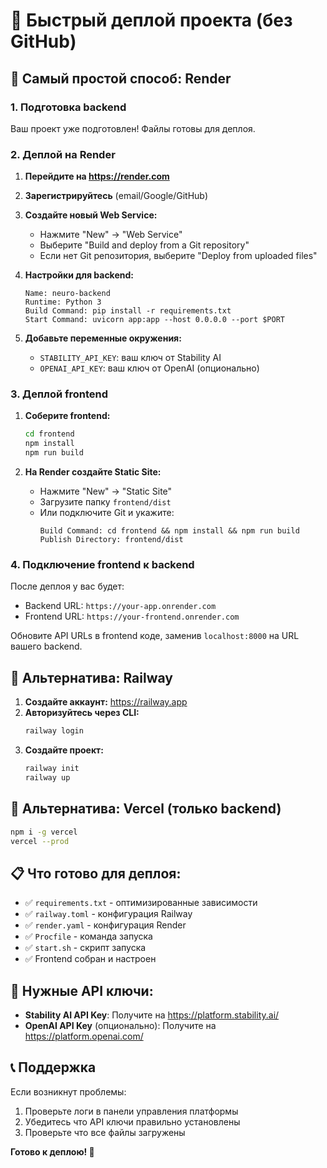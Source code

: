 # 🚀 Быстрый деплой проекта (без GitHub)

## 🎯 Самый простой способ: Render

### 1. Подготовка backend

Ваш проект уже подготовлен! Файлы готовы для деплоя.

### 2. Деплой на Render

1. **Перейдите на https://render.com**
2. **Зарегистрируйтесь** (email/Google/GitHub)
3. **Создайте новый Web Service:**
   - Нажмите "New" → "Web Service"
   - Выберите "Build and deploy from a Git repository"
   - Если нет Git репозитория, выберите "Deploy from uploaded files"

4. **Настройки для backend:**
   ```
   Name: neuro-backend
   Runtime: Python 3
   Build Command: pip install -r requirements.txt
   Start Command: uvicorn app:app --host 0.0.0.0 --port $PORT
   ```

5. **Добавьте переменные окружения:**
   - `STABILITY_API_KEY`: ваш ключ от Stability AI
   - `OPENAI_API_KEY`: ваш ключ от OpenAI (опционально)

### 3. Деплой frontend

1. **Соберите frontend:**
   ```bash
   cd frontend
   npm install
   npm run build
   ```

2. **На Render создайте Static Site:**
   - Нажмите "New" → "Static Site"
   - Загрузите папку `frontend/dist`
   - Или подключите Git и укажите:
     ```
     Build Command: cd frontend && npm install && npm run build
     Publish Directory: frontend/dist
     ```

### 4. Подключение frontend к backend

После деплоя у вас будет:
- Backend URL: `https://your-app.onrender.com`
- Frontend URL: `https://your-frontend.onrender.com`

Обновите API URLs в frontend коде, заменив `localhost:8000` на URL вашего backend.

## 🎯 Альтернатива: Railway

1. **Создайте аккаунт:** https://railway.app
2. **Авторизуйтесь через CLI:**
   ```bash
   railway login
   ```
3. **Создайте проект:**
   ```bash
   railway init
   railway up
   ```

## 🎯 Альтернатива: Vercel (только backend)

```bash
npm i -g vercel
vercel --prod
```

## 📋 Что готово для деплоя:

- ✅ `requirements.txt` - оптимизированные зависимости
- ✅ `railway.toml` - конфигурация Railway
- ✅ `render.yaml` - конфигурация Render
- ✅ `Procfile` - команда запуска
- ✅ `start.sh` - скрипт запуска
- ✅ Frontend собран и настроен

## 🔧 Нужные API ключи:

- **Stability AI API Key**: Получите на https://platform.stability.ai/
- **OpenAI API Key** (опционально): Получите на https://platform.openai.com/

## 📞 Поддержка

Если возникнут проблемы:
1. Проверьте логи в панели управления платформы
2. Убедитесь что API ключи правильно установлены
3. Проверьте что все файлы загружены

**Готово к деплою! 🎉**